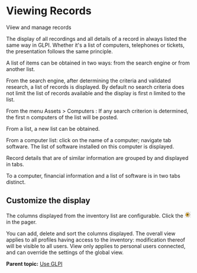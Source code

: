 Viewing Records
===============

Viiew and manage records

The display of all recordings and all details of a record in always
listed the same way in GLPI. Whether it's a list of computers,
telephones or tickets, the presentation follows the same principle.

A list of items can be obtained in two ways: from the search engine or
from another list.

From the search engine, after determining the criteria and validated
research, a list of records is displayed. By default no search criteria
does not limit the list of records available and the display is first n
limited to the list.

From the menu Assets \> Computers : If any search criterion is
determined, the first n computers of the list will be posted.

From a list, a new list can be obtained.

From a computer list: click on the name of a computer; navigate tab
software. The list of software installed on this computer is displayed.

Record details that are of similar information are grouped by and
displayed in tabs.

To a computer, financial information and a list of software is in two
tabs distinct.

Customize the display
---------------------

The columns displayed from the inventory list are configurable. Click
the ![image](../image/options_search.png) in the pager.

You can add, delete and sort the columns displayed. The overall view
applies to all profiles having access to the inventory: modification
thereof will be visible to all users. View only applies to personal
users connected, and can override the settings of the global view.

**Parent topic:** [Use GLPI](../glpi/use.html "Use GLPI")
